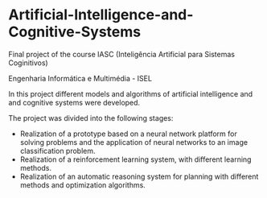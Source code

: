 # Artificial-Intelligence-and-Cognitive-Systems
Final project of the course IASC (Inteligência Artificial para Sistemas Coginitivos)

Engenharia Informática e Multimédia - ISEL

In this project different models and algorithms of artificial intelligence and 
and cognitive systems were developed. 

The project was divided into the following stages:
* Realization of a prototype based on a neural network platform for solving 
problems and the application of neural networks to an image classification problem.
* Realization of a reinforcement learning system, with different learning methods. 
* Realization of an automatic reasoning system for planning with different methods 
and optimization algorithms.
